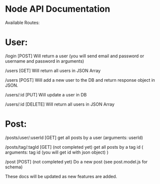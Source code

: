 # Node API Documentation


Available Routes:

# User:

/login [POST]
Will return a user (you will send email and password or username and password in arguments)

/users [GET]
Will return all users in JSON Array

/users [POST]
Will add a new user to the DB and return response object in JSON.

/users/:id [PUT]
Will update a user in DB

/users/:id [DELETE]
Will return all users in JSON Array


# Post:

/posts/user/:userId [GET]
get all posts by a user (arguments: userId)

/posts/tag/:tagId [GET] (not completed yet)
get all posts by a tag id ( arguments: tag id (you will get id with json object) )

/post [POST] (not completed yet)
Do a new post (see post.model.js for schema)

These docs will be updated as new features are added.

